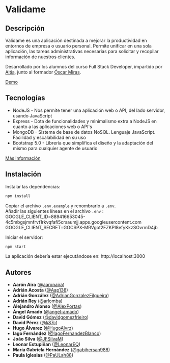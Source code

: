 # Validame

## Descripción


Validame es una aplicación destinada a mejorar la productividad en entornos de empresa o usuario personal. Permite unificar en una sola aplicación, las tareas administrativas necesarias para solicitar y recopilar información de nuestros clientes.

Desarrollado por los alumnos del curso Full Stack Developer, impartido por [Altia](https://www.altia.es/), junto al formador [Óscar Miras](https://github.com/omiras).

<a href="https://validame.herokuapp.com/" target="_blank">Demo</a>

## Tecnologías

- NodeJS - Nos permite tener una aplicación web o API, del lado servidor, usando JavaScript
- Express - Dota de funcionalidades y minimalismo extra a NodeJS en cuanto a las aplicaciones web o API's
- MongoDB - Sistema de base de datos NoSQL. Lenguaje JavaScript. Facilidad y escalabilidad en su uso
- Bootstrap 5.0 - Librería que simplifica el diseño y la adaptación del mismo para cualquier agente de usuario

[Más información](https://github.com/Formate-con-Altia/valida.me/wiki)

## Instalación

Instalar las dependencias:

```bash
npm install
```

Copiar el archivo `.env.example` y renombrarlo a `.env`.  
Añadir las siguientes líneas en el archivo `.env` :
GOOGLE_CLIENT_ID=889416653045-4c5mbgsjmnfrvt1rkvqfafi5crsaumjj.apps.googleusercontent.com  
GOOGLE_CLIENT_SECRET=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

Iniciar el servidor:

```bash
npm start
```

La aplicación debería estar ejecutándose en: http://localhost:3000

## Autores

- **Aarón Aira** ([@aaronaira](https://github.com/aaronaira))
- **Adrián Acosta** ([@Aap138](https://github.com/Aap138))
- **Adrián González** ([@AdrianGonzalezFilgueira](https://github.com/AdrianGonzalezFilgueira))
- **Adrián Rey** ([@arlomba](https://github.com/arlomba))
- **Alejandro Alonso** ([@AlexPortas](https://github.com/AlexPortas))
- **Ángel Amado** ([@angel-amado](https://github.com/angel-amado))
- **David Gómez** ([@davidgomezfrieiro](https://github.com/davidgomezfrieiro))
- **David Pérez** ([@k87c](https://github.com/k87c))
- **Hugo Álvarez** ([@HugoAlvrz](https://github.com/HugoAlvrz))
- **Iago Fernández** ([@IagoFernandezBlanco](https://github.com/IagoFernandezBlanco))
- **João Silva** ([@JFSilvaM](https://github.com/JFSilvaM))
- **Leonar Estupiñan** ([@LeonarEQ](https://github.com/LeonarEQ))
- **María Gabriela Hernández** ([@gabihersan988](https://github.com/gabihersan988))
- **Paula Iglesias** ([@PaULah88](https://github.com/PaULah88))
